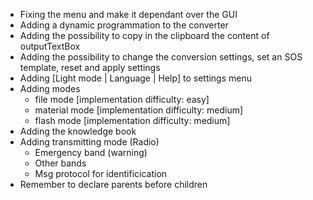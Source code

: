 - Fixing the menu and make it dependant over the GUI
- Adding a dynamic programmation to the converter
- Adding the possibility to copy in the clipboard the content of outputTextBox
- Adding the possibility to change the conversion settings, set an SOS template, reset and apply settings
- Adding [Light mode | Language | Help] to settings menu
- Adding modes
    - file mode [implementation difficulty: easy]
    - material mode [implementation difficulty: medium]
    - flash mode [implementation difficulty: medium]
- Adding the knowledge book
- Adding transmitting mode (Radio)
    - Emergency band (warning)
    - Other bands
    - Msg protocol for identificication
- Remember to declare parents before children

